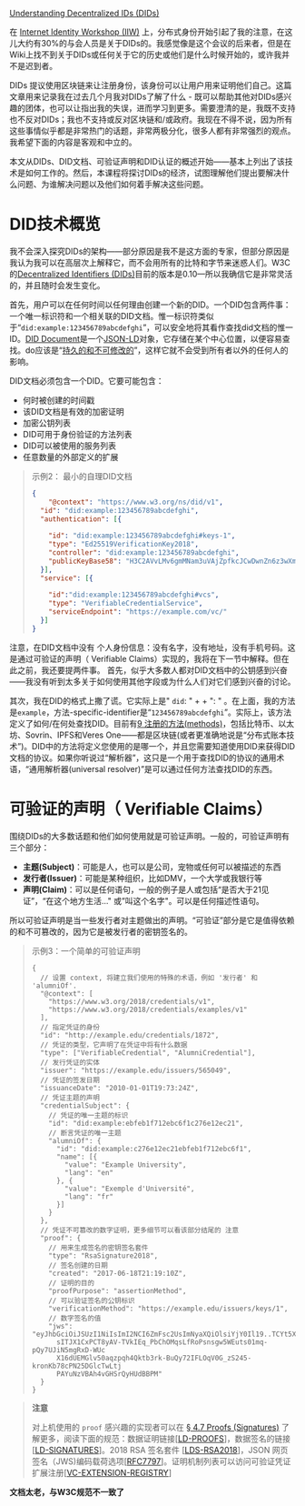 [Understanding Decentralized IDs (DIDs)](https://medium.com/@adam_14796/understanding-decentralized-ids-dids-839798b91809)

在 [Internet Identity Workshop (IIW)](https://www.internetidentityworkshop.com/) 上，分布式身份开始引起了我的注意，在这儿大约有30%的与会人员是关于DIDs的。我感觉像是这个会议的后来者，但是在Wiki上找不到关于DIDs或任何关于它的历史或他们是什么时候开始的，或许我并不是迟到者。

DIDs 提议使用区块链来让注册身份，该身份可以让用户用来证明他们自己。这篇文章用来记录我在过去几个月我对DIDs了解了什么 - 既可以帮助其他对DIDs感兴趣的团体，也可以让指出我的失误，进而学习到更多。需要澄清的是，我既不支持也不反对DIDs；我也不支持或反对区块链和/或政府。我现在不得不说，因为所有这些事情似乎都是非常热门的话题，非常两极分化，很多人都有非常强烈的观点。我希望下面的内容是客观和中立的。

本文从DIDs、DID文档、可验证声明和DID认证的概述开始——基本上列出了该技术是如何工作的。然后，本课程将探讨DIDs的经济，试图理解他们提出要解决什么问题、为谁解决问题以及他们如何着手解决这些问题。

# DID技术概览

我不会深入探究DIDs的架构——部分原因是我不是这方面的专家，但部分原因是我认为我可以在高层次上解释它，而不会用所有的比特和字节来迷惑人们。W3C的[Decentralized Identifiers (DIDs)](https://w3c-ccg.github.io/did-spec)目前的版本是0.10—所以我确信它是非常灵活的，并且随时会发生变化。

首先，用户可以在任何时间以任何理由创建一个新的DID。一个DID包含两件事：一个唯一标识符和一个相关联的DID文档。惟一标识符类似于“`did:example:123456789abcdefghi`”，可以安全地将其看作查找did文档的惟一ID。[DID Document](https://w3c-ccg.github.io/did-spec/#x4-did-documents)是一个[JSON-LD](https://json-ld.org/)对象，它存储在某个中心位置，以便容易查找。do应该是“[持久的和不可修改的](https://w3c-ccg.github.io/did-spec/#x3-6-did-persistence)”，这样它就不会受到所有者以外的任何人的影响。

DID文档必须包含一个DID。它要可能包含：

* 何时被创建的时间戳
* 该DID文档是有效的加密证明
* 加密公钥列表
* DID可用于身份验证的方法列表
* DID可以被使用的服务列表
* 任意数量的外部定义的扩展

> 示例2： 最小的自理DID文档
>
> ```json
> {
>     "@context": "https://www.w3.org/ns/did/v1",
>   "id": "did:example:123456789abcdefghi",
>   "authentication": [{
>     
>     "id": "did:example:123456789abcdefghi#keys-1",
>     "type": "Ed25519VerificationKey2018",
>     "controller": "did:example:123456789abcdefghi",
>     "publicKeyBase58": "H3C2AVvLMv6gmMNam3uVAjZpfkcJCwDwnZn6z3wXmqPV"
>   }],
>   "service": [{
>     
>     "id":"did:example:123456789abcdefghi#vcs",
>     "type": "VerifiableCredentialService",
>     "serviceEndpoint": "https://example.com/vc/"
>   }]
> }
> ```

注意，在DID文档中没有 个人身份信息：没有名字，没有地址，没有手机号码。这是通过可验证的声明（ Verifiable Claims）实现的，我将在下一节中解释。但在此之前，我还要提两件事。
首先，似乎大多数人都对DID文档中的公钥感到兴奋——我没有听到太多关于如何使用其他字段或为什么人们对它们感到兴奋的讨论。

其次，我在DID的格式上撒了谎。它实际上是" `did`: " + <method> + ": " <method-specific-identifier>。在上面，我的方法是`example`，方法-specific-identifier是“`123456789abcdefghi`”。实际上，该方法定义了如何/在何处查找DID。目前有[9 注册的方法(methods)](https://w3c-ccg.github.io/did-method-registry/)，包括比特币、以太坊、Sovrin、IPFS和Veres One——都是区块链(或者更准确地说是“分布式账本技术”)。DID中的方法将定义您使用的是哪一个，并且您需要知道使用DID来获得DID文档的协议。如果你听说过“解析器”，这只是一个用于查找DID的协议的通用术语，“通用解析器(universal resolver)”是可以通过任何方法查找DID的东西。

# 可验证的声明（ Verifiable Claims）

围绕DIDs的大多数话题和他们如何使用就是可验证声明。一般的，可验证声明有三个部分：

* **主题(Subject)**：可能是人，也可以是公司，宠物或任何可以被描述的东西
* **发行者(Issuer)**：可能是某种组织，比如DMV，一个大学或我银行等
* **声明(Claim)**：可以是任何语句，一般的例子是人或包括“是否大于21见证”，“在这个地方生活..." 或”叫这个名字"。可以是任何描述性语句。

所以可验证声明是当一些发行者对主题做出的声明。“可验证”部分是它是值得依赖的和不可篡改的，因为它是被发行者的密钥签名的。

> 示例3：一个简单的可验证声明
>
> ```
> {
>   // 设置 context, 将建立我们使用的特殊的术语，例如 '发行者' 和 'alumniOf'.
>   "@context": [
>     "https://www.w3.org/2018/credentials/v1",
>     "https://www.w3.org/2018/credentials/examples/v1"
>   ],
>   // 指定凭证的身份 
>   "id": "http://example.edu/credentials/1872",
>   // 凭证的类型，它声明了在凭证中将有什么数据
>   "type": ["VerifiableCredential", "AlumniCredential"],
>   // 发行凭证的实体
>   "issuer": "https://example.edu/issuers/565049",
>   // 凭证的签发日期
>   "issuanceDate": "2010-01-01T19:73:24Z",
>   // 凭证主题的声明
>   "credentialSubject": {
>     // 凭证的唯一主题的标识
>     "id": "did:example:ebfeb1f712ebc6f1c276e12ec21",
>     // 断言凭证的唯一主题
>     "alumniOf": {
>       "id": "did:example:c276e12ec21ebfeb1f712ebc6f1",
>       "name": [{
>         "value": "Example University",
>         "lang": "en"
>       }, {
>         "value": "Exemple d'Université",
>         "lang": "fr"
>       }]
>     }
>   },
>   // 凭证不可篡改的数字证明，更多细节可以看该部分结尾的 注意
>   "proof": {
>     // 用来生成签名的密钥签名套件
>     "type": "RsaSignature2018",
>     // 签名创建的日期
>     "created": "2017-06-18T21:19:10Z",
>     // 证明的目的
>     "proofPurpose": "assertionMethod",
>     // 可以验证签名的公钥标识
>     "verificationMethod": "https://example.edu/issuers/keys/1",
>     // 数字签名的值
>     "jws": "eyJhbGciOiJSUzI1NiIsImI2NCI6ZmFsc2UsImNyaXQiOlsiYjY0Il19..TCYt5X
>       sITJX1CxPCT8yAV-TVkIEq_PbChOMqsLfRoPsnsgw5WEuts01mq-pQy7UJiN5mgRxD-WUc
>       X16dUEMGlv50aqzpqh4Qktb3rk-BuQy72IFLOqV0G_zS245-kronKb78cPN25DGlcTwLtj
>       PAYuNzVBAh4vGHSrQyHUdBBPM"
>   }
> }
> ```

> **注意**
>
> 对上机使用的 `proof` 感兴趣的实现者可以在 [§ 4.7 Proofs (Signatures)](https://w3c.github.io/vc-data-model/#proofs-signatures) 了解更多，阅读下面的规范：数据证明链接[[LD-PROOFS](https://w3c.github.io/vc-data-model/#bib-ld-proofs)]，数据签名的链接 [[LD-SIGNATURES](https://w3c.github.io/vc-data-model/#bib-ld-signatures)]。2018 RSA 签名套件 [[LDS-RSA2018](https://w3c.github.io/vc-data-model/#bib-lds-rsa2018)]，JSON 网页签名（JWS)编码载荷选项[[RFC7797](https://w3c.github.io/vc-data-model/#bib-rfc7797)]。证明机制列表可以访问可验证凭证扩展注册[[VC-EXTENSION-REGISTRY](https://w3c.github.io/vc-data-model/#bib-vc-extension-registry)]

**文档太老，与W3C规范不一致了**